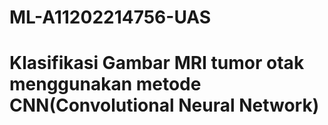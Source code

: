 # ML-A11202214756-UAS
# Klasifikasi Gambar MRI tumor otak menggunakan metode CNN(Convolutional Neural Network)
